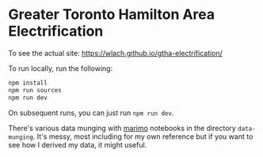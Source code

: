 # Greater Toronto Hamilton Area Electrification

To see the actual site: https://wlach.github.io/gtha-electrification/

To run locally, run the following:

```sh
npm install
npm run sources
npm run dev
```

On subsequent runs, you can just run `npm run dev`.

There's various data munging with [marimo](https://marimo.io) notebooks in the directory `data-munging`.
It's messy, most including for my own reference but if you want to see how I derived my data, it might useful.
